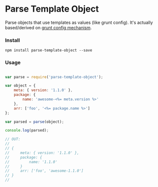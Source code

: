 # Parse Template Object

Parse objects that use templates as values (like grunt config).
It's actually based/derived on [grunt config mechanism](https://github.com/gruntjs/grunt).

### Install

```
npm install parse-template-object --save
```

### Usage

```javascript

var parse = require('parse-template-object');

var object = {
    meta: { version: '1.1.0' },
    package: {
        name: 'awesome-<%= meta.version %>'
    },
    arr: ['foo', '<%= package.name %>']
};

var parsed = parse(object);

console.log(parsed);

// OUT:
//
// {
//     meta: { version: '1.1.0' },
//     package: {
//         name: '1.1.0'
//     }
//     arr: ['foo', 'awesome-1.1.0']
// }
//
```

